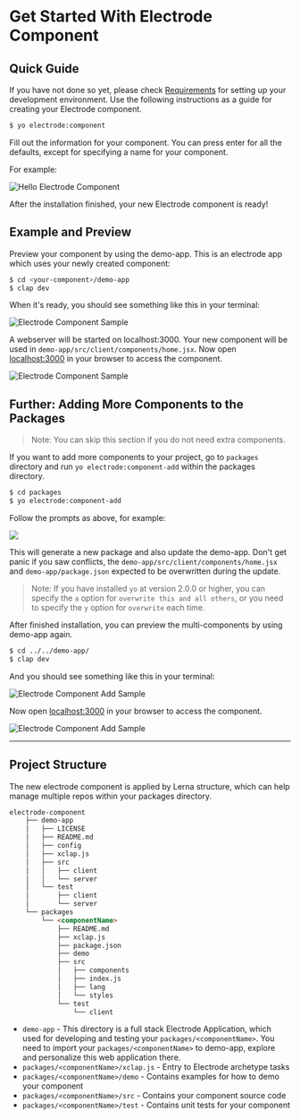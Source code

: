 # Get Started With Electrode Component

## Quick Guide

If you have not done so yet, please check [Requirements](/overview/requirements.md) for setting up your development environment. Use the following instructions as a guide for creating your Electrode component.

```bash
$ yo electrode:component
```

Fill out the information for your component. You can press enter for all the defaults, except for specifying a name for your component.

For example:

![Hello Electrode Component](/images/component-dev-started.png)

After the installation finished, your new Electrode component is ready!

## Example and Preview

Preview your component by using the demo-app. This is an electrode app which uses your newly created component:

```bash
$ cd <your-component>/demo-app
$ clap dev
```

When it's ready, you should see something like this in your terminal:

![Electrode Component Sample](/images/dev-started.png)

A webserver will be started on localhost:3000. Your new component will be used in `demo-app/src/client/components/home.jsx`. Now open [localhost:3000](http://localhost:3000/) in your browser to access the component.

![Electrode Component Sample](/images/edit-me.png)

## Further: Adding More Components to the Packages

> Note: You can skip this section if you do not need extra components.

If you want to add more components to your project, go to `packages` directory and run `yo electrode:component-add` within the packages directory.

```bash
$ cd packages
$ yo electrode:component-add
```

Follow the prompts as above, for example:

![](/images/generator-component-add.png)

This will generate a new package and also update the demo-app. Don't get panic if you saw conflicts, the `demo-app/src/client/components/home.jsx` and `demo-app/package.json` expected to be overwritten during the update.

> Note: If you have installed `yo` at version 2.0.0 or higher, you can specify the `a` option for `overwrite this and all others`, or you need to specify the `y` option for `overwrite` each time.

After finished installation, you can preview the multi-components by using demo-app again.

```bash
$ cd ../../demo-app/
$ clap dev
```

And you should see something like this in your terminal:

![Electrode Component Add Sample](/images/dev-started.png)

Now open [localhost:3000](http://localhost:3000/) in your browser to access the component.

![Electrode Component Add Sample](/images/edit-me2.png)

* * *

## Project Structure

The new electrode component is applied by Lerna structure, which can help manage multiple repos within your packages directory.

```markdown
electrode-component
    ├── demo-app
    │   ├── LICENSE
    │   ├── README.md
    │   ├── config
    │   ├── xclap.js
    │   ├── src
    │   │   ├── client
    │   │   └── server
    │   └── test
    │       ├── client
    │       └── server
    └── packages
        └── <componentName>
            ├── README.md
            ├── xclap.js
            ├── package.json
            ├── demo
            ├── src
            │   ├── components
            │   ├── index.js
            │   ├── lang
            │   └── styles
            └── test
                └── client
```

- `demo-app` - This directory is a full stack Electrode Application, which used for developing and testing your `packages/<componentName>`. You need to import your `packages/<componentName>` to demo-app, explore and personalize this web application there.
- `packages/<componentName>/xclap.js` - Entry to Electrode archetype tasks
- `packages/<componentName>/demo` - Contains examples for how to demo your component
- `packages/<componentName>/src` - Contains your component source code
- `packages/<componentName>/test` - Contains unit tests for your component

